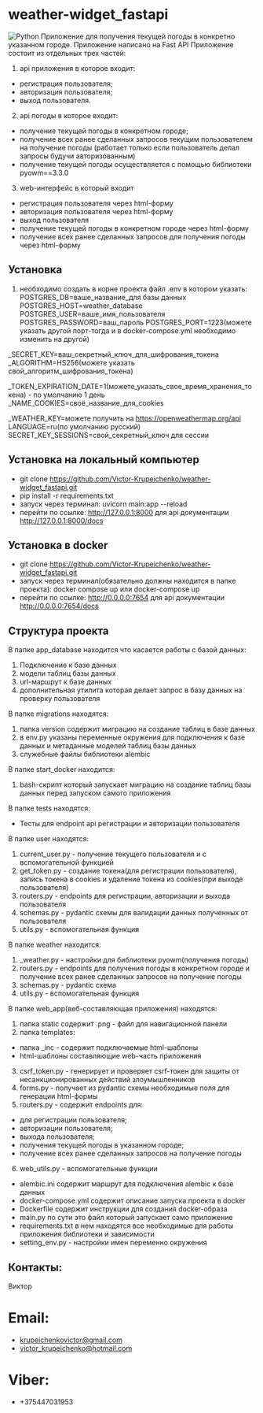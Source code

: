 # weather-widget_fastapi
![Python](https://img.shields.io/badge/-Python-f1f518?style=flat-square&logo=python)
Приложение для получения текущей погоды в конкретно указанном городе.
Приложение написано на Fast API
Приложение состоит из отдельных трех частей:

1. api приложения в которое входит:

- регистрация пользователя;
- авторизация пользователя;
- выход пользователя.

2. api погоды в которое входит:

- получение текущей погоды в конкретном городе;
- получение всех ранее сделанных запросов текущим пользователем на получение погоды
  (работает только если пользователь делал запросы будучи авторизованным)
- получение текущей погоды осуществляется с помощью библиотеки pyowm==3.3.0

3. web-интерфейс в который входит

- регистрация пользователя через html-форму
- авторизация пользователя через html-форму
- выход пользователя
- получение текущей погоды в конкретном городе через html-форму
- получение всех ранее сделанных запросов для получения погоды через html-форму

## Установка

1. необходимо создать в корне проекта файл .env в котором указать:
POSTGRES_DB=ваше_название_для базы данных
POSTGRES_HOST=weather_database
POSTGRES_USER=ваше_имя_пользователя
POSTGRES_PASSWORD=ваш_пароль
POSTGRES_PORT=1223(можете указать другой порт-тогда и в docker-compose.yml необходимо изменить на другой)

_SECRET_KEY=ваш_секретный_ключ_для_шифрования_токена
_ALGORITHM=HS256(можете указать свой_алгоритм_шифрования_токена)

_TOKEN_EXPIRATION_DATE=1(можете_указать_свое_время_хранения_токена) - по умолчанию 1 день
_NAME_COOKIES=своё_название_для_cookies

_WEATHER_KEY=можете получить на https://openweathermap.org/api
LANGUAGE=ru(по умолчанию русский)
SECRET_KEY_SESSIONS=свой_секретный_ключ для сессии

## Установка на локальный компьютер
- git clone https://github.com/Victor-Krupeichenko/weather-widget_fastapi.git
- pip install -r requirements.txt
- запуск через терминал:  uvicorn main:app --reload
- перейти по ссылке: http://127.0.0.1:8000 для api документации http://127.0.0.1:8000/docs

## Установка в docker
- git clone https://github.com/Victor-Krupeichenko/weather-widget_fastapi.git
- запуск через терминал(обязательно должны находится в папке проекта): docker compose up или docker-compose up
- перейти по ссылке: http://0.0.0.0:7654 для api документации http://0.0.0.0:7654/docs

## Структура проекта

В папке app_database находится что касается работы с базой данных:
1. Подключение к базе данных
2. модели таблиц базы данных
3. url-маршрут к базе данных
4. дополнительная утилита которая делает запрос в базу данных на проверку пользователя

В папке migrations находятся:
1. папка version содержит миграцию на создание таблиц в базе данных
2. в env.py указаны переменные окружения для подключения к базе данных и метаданные моделей таблиц базы данных
3. служебные файлы библиотеки alembic

B папке start_docker находится:
1. bash-скрипт который запускает миграцию на создание таблиц базы данных перед запуском самого приложения

В папке tests находятся:
- Тесты для endpoint api регистрации и авторизации пользователя

В папке user находятся:
1. current_user.py - получение текущего пользователя и с вспомогательной функцией
2. get_token.py - создание токена(для регистрации пользователя), запись токена в cookies и удаление токена из cookies(при выходе пользователя)
3. routers.py - endpoints для регистрации, авторизации и выхода пользователя
4. schemas.py - pydantic схемы для валидации данных полученных от пользователя
5. utils.py - вспомогательная функция

В папке weather находится:
1. _weather.py - настройки для библиотеки pyowm(получения погоды)
2. routers.py - endpoints для получения погоды в конкретном городе и получение всех ранее сделанных запросов на получение погоды
3. schemas.py - pydantic схема
4. utils.py - вспомогательная функция

В папке web_app(веб-составляющая приложения) находятся:
1. папка static содержит .png - файл для навигационной панели
2. папка templates:
- папка _inc - содержит подключаемые html-шаблоны
- html-шаблоны составляющие web-часть приложения
3. csrf_token.py - генерирует и проверяет csrf-токен для защиты от несанкционированных действий злоумышленников
4. forms.py - получает из pydantic схемы необходимые поля для генерации html-формы
5. routers.py - содержит endpoints для:
- для регистрации пользователя;
- авторизации пользователя;
- выхода пользователя;
- получения текущей погоды в указанном городе;
- получение всех ранее сделанных запросов на получение погоды
6. web_utils.py - вспомогательные функции

- alembic.ini содержит маршрут для подключения alembic к базе данных
- docker-compose.yml содержит описание запуска проекта в docker
- Dockerfile содержит инструкции для создания docker-образа
- main.py по сути это файл который запускает само приложение
- requirements.txt в нем находятся все необходимые для работы приложения библиотеки и зависимости
- setting_env.py - настройки имен переменно окружения


## Контакты:
Виктор
# Email:
- krupeichenkovictor@gmail.com
- victor_krupeichenko@hotmail.com
# Viber:
- +375447031953 

